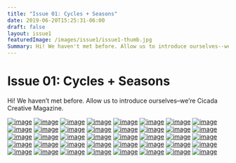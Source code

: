 ```yaml
---
title: "Issue 01: Cycles + Seasons"
date: 2019-06-20T15:25:31-06:00
draft: false
layout: issue1
featuredImage: /images/issue1/issue1-thumb.jpg
Summary: Hi! We haven't met before. Allow us to introduce ourselves--we're Cicada Creative Magazine. 
---
```


# Issue 01: Cycles + Seasons

Hi! We haven’t met before. Allow us to introduce ourselves–we’re Cicada Creative Magazine.

<a href = "/images/issue1/layout-final.jpg" data-lightbox="issue-1">![image](/images/issue1/layout-final.jpg#blog)</a>
<a href = "/images/issue1/layout-final2.jpg" data-lightbox="issue-1">![image](/images/issue1/layout-final2.jpg#blog)</a>
<a href = "/images/issue1/layout-final3.jpg" data-lightbox="issue-1">![image](/images/issue1/layout-final3.jpg#blog)</a>
<a href = "/images/issue1/layout-final4.jpg" data-lightbox="issue-1">![image](/images/issue1/layout-final4.jpg#blog)</a>
<a href = "/images/issue1/layout-final5.jpg" data-lightbox="issue-1">![image](/images/issue1/layout-final5.jpg#blog)</a>
<a href = "/images/issue1/layout-final6.jpg" data-lightbox="issue-1">![image](/images/issue1/layout-final6.jpg#blog)</a>
<a href = "/images/issue1/layout-final7.jpg" data-lightbox="issue-1">![image](/images/issue1/layout-final7.jpg#blog)</a>
<a href = "/images/issue1/layout-final8.jpg" data-lightbox="issue-1">![image](/images/issue1/layout-final8.jpg#blog)</a>
<a href = "/images/issue1/layout-final9.jpg" data-lightbox="issue-1">![image](/images/issue1/layout-final9.jpg#blog)</a>
<a href = "/images/issue1/layout-final10.jpg" data-lightbox="issue-1">![image](/images/issue1/layout-final10.jpg#blog)</a>
<a href = "/images/issue1/layout-final11.jpg" data-lightbox="issue-1">![image](/images/issue1/layout-final11.jpg#blog)</a>
<a href = "/images/issue1/layout-final12.jpg" data-lightbox="issue-1">![image](/images/issue1/layout-final12.jpg#blog)</a>
<a href = "/images/issue1/layout-final13.jpg" data-lightbox="issue-1">![image](/images/issue1/layout-final13.jpg#blog)</a>
<a href = "/images/issue1/layout-final14.jpg" data-lightbox="issue-1">![image](/images/issue1/layout-final14.jpg#blog)</a>
<a href = "/images/issue1/layout-final15.jpg" data-lightbox="issue-1">![image](/images/issue1/layout-final15.jpg#blog)</a>
<a href = "/images/issue1/layout-final16.jpg" data-lightbox="issue-1">![image](/images/issue1/layout-final16.jpg#blog)</a>
<a href = "/images/issue1/layout-final17.jpg" data-lightbox="issue-1">![image](/images/issue1/layout-final17.jpg#blog)</a>
<a href = "/images/issue1/layout-final18.jpg" data-lightbox="issue-1">![image](/images/issue1/layout-final18.jpg#blog)</a>
<a href = "/images/issue1/layout-final19.jpg" data-lightbox="issue-1">![image](/images/issue1/layout-final19.jpg#blog)</a>
<a href = "/images/issue1/layout-final20.jpg" data-lightbox="issue-1">![image](/images/issue1/layout-final20.jpg#blog)</a>
<a href = "/images/issue1/layout-final21.jpg" data-lightbox="issue-1">![image](/images/issue1/layout-final21.jpg#blog)</a>
<a href = "/images/issue1/layout-final22.jpg" data-lightbox="issue-1">![image](/images/issue1/layout-final22.jpg#blog)</a>
<a href = "/images/issue1/layout-final23.jpg" data-lightbox="issue-1">![image](/images/issue1/layout-final23.jpg#blog)</a>
<a href = "/images/issue1/layout-final24.jpg" data-lightbox="issue-1">![image](/images/issue1/layout-final24.jpg#blog)</a>
<a href = "/images/issue1/layout-final25.jpg" data-lightbox="issue-1">![image](/images/issue1/layout-final25.jpg#blog)</a>
<a href = "/images/issue1/layout-final26.jpg" data-lightbox="issue-1">![image](/images/issue1/layout-final26.jpg#blog)</a>
<a href = "/images/issue1/layout-final27.jpg" data-lightbox="issue-1">![image](/images/issue1/layout-final27.jpg#blog)</a>
<a href = "/images/issue1/layout-final28.jpg" data-lightbox="issue-1">![image](/images/issue1/layout-final28.jpg#blog)</a>
<a href = "/images/issue1/layout-final29.jpg" data-lightbox="issue-1">![image](/images/issue1/layout-final29.jpg#blog)</a>
<a href = "/images/issue1/layout-final30.jpg" data-lightbox="issue-1">![image](/images/issue1/layout-final30.jpg#blog)</a>
<a href = "/images/issue1/layout-final31.jpg" data-lightbox="issue-1">![image](/images/issue1/layout-final31.jpg#blog)</a>
<a href = "/images/issue1/layout-final32.jpg" data-lightbox="issue-1">![image](/images/issue1/layout-final32.jpg#blog)</a>
<a href = "/images/issue1/layout-final33.jpg" data-lightbox="issue-1">![image](/images/issue1/layout-final33.jpg#blog)</a>
<a href = "/images/issue1/layout-final34.jpg" data-lightbox="issue-1">![image](/images/issue1/layout-final34.jpg#blog)</a>
<a href = "/images/issue1/layout-final35.jpg" data-lightbox="issue-1">![image](/images/issue1/layout-final35.jpg#blog)</a>
<a href = "/images/issue1/layout-final36.jpg" data-lightbox="issue-1">![image](/images/issue1/layout-final36.jpg#blog)</a>
<a href = "/images/issue1/layout-final37.jpg" data-lightbox="issue-1">![image](/images/issue1/layout-final37.jpg#blog)</a>
<a href = "/images/issue1/layout-final38.jpg" data-lightbox="issue-1">![image](/images/issue1/layout-final38.jpg#blog)</a>
<a href = "/images/issue1/layout-final39.jpg" data-lightbox="issue-1">![image](/images/issue1/layout-final39.jpg#blog)</a>
<a href = "/images/issue1/layout-final40.jpg" data-lightbox="issue-1">![image](/images/issue1/layout-final40.jpg#blog)</a>

